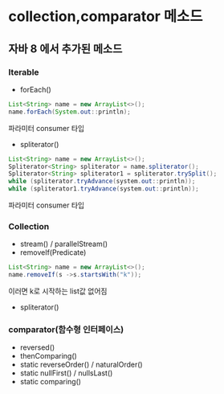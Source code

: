 # collection,comparator 메소드

## 자바 8 에서 추가된 메소드
### Iterable
* forEach()
```java
List<String> name = new ArrayList<>();
name.forEach(System.out::println);
```
파라미터 consumer 타입
* spliterator()
```java
List<String> name = new ArrayList<>();
Spliterator<String> spliterator = name.spliterator();
Spliterator<String> spliterator1 = spliterator.trySplit();
while (spliterator.tryAdvance(system.out::println));
while (spliterator1.tryAdvance(system.out::println));
```  
파라미터 consumer 타입
### Collection
* stream() / parallelStream()
* removeIf(Predicate)
```java
List<String> name = new ArrayList<>();
name.removeIf(s ->s.startsWith("k"));
``` 
이러면 k로 시작하는 list값 없어짐
* spliterator()
### comparator(함수형 인터페이스)
* reversed()
* thenComparing()
* static reverseOrder() / naturalOrder()
* static nullFirst() / nullsLast()
* static comparing()
